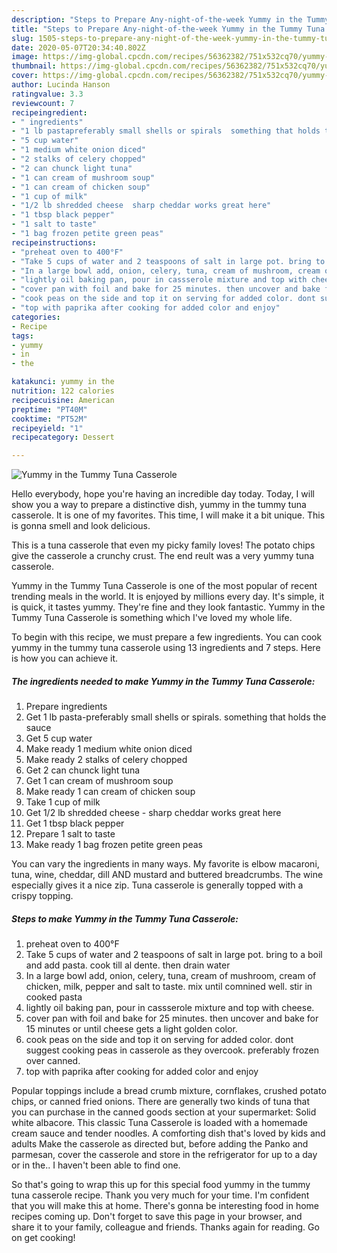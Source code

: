 ```yaml
---
description: "Steps to Prepare Any-night-of-the-week Yummy in the Tummy Tuna Casserole"
title: "Steps to Prepare Any-night-of-the-week Yummy in the Tummy Tuna Casserole"
slug: 1505-steps-to-prepare-any-night-of-the-week-yummy-in-the-tummy-tuna-casserole
date: 2020-05-07T20:34:40.802Z
image: https://img-global.cpcdn.com/recipes/56362382/751x532cq70/yummy-in-the-tummy-tuna-casserole-recipe-main-photo.jpg
thumbnail: https://img-global.cpcdn.com/recipes/56362382/751x532cq70/yummy-in-the-tummy-tuna-casserole-recipe-main-photo.jpg
cover: https://img-global.cpcdn.com/recipes/56362382/751x532cq70/yummy-in-the-tummy-tuna-casserole-recipe-main-photo.jpg
author: Lucinda Hanson
ratingvalue: 3.3
reviewcount: 7
recipeingredient:
- " ingredients"
- "1 lb pastapreferably small shells or spirals  something that holds the sauce"
- "5 cup water"
- "1 medium white onion diced"
- "2 stalks of celery chopped"
- "2 can chunck light tuna"
- "1 can cream of mushroom soup"
- "1 can cream of chicken soup"
- "1 cup of milk"
- "1/2 lb shredded cheese  sharp cheddar works great here"
- "1 tbsp black pepper"
- "1 salt to taste"
- "1 bag frozen petite green peas"
recipeinstructions:
- "preheat oven to 400°F"
- "Take 5 cups of water and 2 teaspoons of salt in large pot. bring to a boil and add pasta. cook till al dente. then drain water"
- "In a large bowl add, onion, celery, tuna, cream of mushroom, cream of chicken, milk, pepper and salt to taste. mix until comnined well. stir in cooked pasta"
- "lightly oil baking pan, pour in cassserole mixture and top with cheese."
- "cover pan with foil and bake for 25 minutes. then uncover and bake for 15 minutes or until cheese gets a light golden color."
- "cook peas on the side and top it on serving for added color. dont suggest cooking peas in casserole as they overcook. preferably frozen over canned."
- "top with paprika after cooking for added color and enjoy"
categories:
- Recipe
tags:
- yummy
- in
- the

katakunci: yummy in the 
nutrition: 122 calories
recipecuisine: American
preptime: "PT40M"
cooktime: "PT52M"
recipeyield: "1"
recipecategory: Dessert

---
```



![Yummy in the Tummy Tuna Casserole](https://img-global.cpcdn.com/recipes/56362382/751x532cq70/yummy-in-the-tummy-tuna-casserole-recipe-main-photo.jpg)

Hello everybody, hope you're having an incredible day today. Today, I will show you a way to prepare a distinctive dish, yummy in the tummy tuna casserole. It is one of my favorites. This time, I will make it a bit unique. This is gonna smell and look delicious.

This is a tuna casserole that even my picky family loves! The potato chips give the casserole a crunchy crust. The end reult was a very yummy tuna casserole.

Yummy in the Tummy Tuna Casserole is one of the most popular of recent trending meals in the world. It is enjoyed by millions every day. It's simple, it is quick, it tastes yummy. They're fine and they look fantastic. Yummy in the Tummy Tuna Casserole is something which I've loved my whole life.


To begin with this recipe, we must prepare a few ingredients. You can cook yummy in the tummy tuna casserole using 13 ingredients and 7 steps. Here is how you can achieve it.

<!--inarticleads1-->

##### The ingredients needed to make Yummy in the Tummy Tuna Casserole:

1. Prepare  ingredients
1. Get 1 lb pasta-preferably small shells or spirals.  something that holds the sauce
1. Get 5 cup water
1. Make ready 1 medium white onion diced
1. Make ready 2 stalks of celery chopped
1. Get 2 can chunck light tuna
1. Get 1 can cream of mushroom soup
1. Make ready 1 can cream of chicken soup
1. Take 1 cup of milk
1. Get 1/2 lb shredded cheese - sharp cheddar works great here
1. Get 1 tbsp black pepper
1. Prepare 1 salt to taste
1. Make ready 1 bag frozen petite green peas


You can vary the ingredients in many ways. My favorite is elbow macaroni, tuna, wine, cheddar, dill AND mustard and buttered breadcrumbs. The wine especially gives it a nice zip. Tuna casserole is generally topped with a crispy topping. 

<!--inarticleads2-->

##### Steps to make Yummy in the Tummy Tuna Casserole:

1. preheat oven to 400°F
1. Take 5 cups of water and 2 teaspoons of salt in large pot. bring to a boil and add pasta. cook till al dente. then drain water
1. In a large bowl add, onion, celery, tuna, cream of mushroom, cream of chicken, milk, pepper and salt to taste. mix until comnined well. stir in cooked pasta
1. lightly oil baking pan, pour in cassserole mixture and top with cheese.
1. cover pan with foil and bake for 25 minutes. then uncover and bake for 15 minutes or until cheese gets a light golden color.
1. cook peas on the side and top it on serving for added color. dont suggest cooking peas in casserole as they overcook. preferably frozen over canned.
1. top with paprika after cooking for added color and enjoy


Popular toppings include a bread crumb mixture, cornflakes, crushed potato chips, or canned fried onions. There are generally two kinds of tuna that you can purchase in the canned goods section at your supermarket: Solid white albacore. This classic Tuna Casserole is loaded with a homemade cream sauce and tender noodles. A comforting dish that&#39;s loved by kids and adults Make the casserole as directed but, before adding the Panko and parmesan, cover the casserole and store in the refrigerator for up to a day or in the.. I haven&#39;t been able to find one. 

So that's going to wrap this up for this special food yummy in the tummy tuna casserole recipe. Thank you very much for your time. I'm confident that you will make this at home. There's gonna be interesting food in home recipes coming up. Don't forget to save this page in your browser, and share it to your family, colleague and friends. Thanks again for reading. Go on get cooking!
